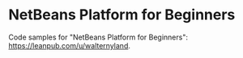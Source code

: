 NetBeans Platform for Beginners
=============

Code samples for "NetBeans Platform for Beginners": <a href="https://leanpub.com/u/walternyland">https://leanpub.com/u/walternyland</a>.
